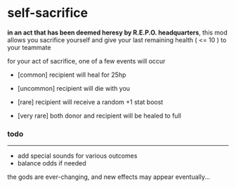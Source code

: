 # self-sacrifice
**in an act that has been deemed heresy by R.E.P.O. headquarters**, this mod allows you sacrifice yourself and give your last remaining health ( <= 10 ) to your teammate

for your act of sacrifice, one of a few events will occur

- [common] recipient will heal for 25hp

- [uncommon] recipient will die with you

- [rare] recipient will receive a random +1 stat boost

- [very rare] both donor and recipient will be healed to full

### todo
---

- add special sounds for various outcomes
- balance odds if needed

the gods are ever-changing, and new effects may appear eventually...
